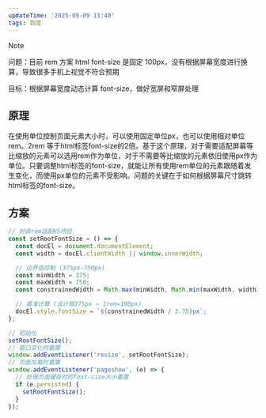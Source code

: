 ```yaml
---
updateTime: '2025-09-09 11:40'
tags: 百度
---
```


> [!NOTE]
>
> 问题：目前 rem 方案 html font-size 是固定 100px，没有根据屏幕宽度进行换算，导致很多手机上视觉不符合预期
>
> 目标：根据屏幕宽度动态计算 font-size，做好宽屏和窄屏处理

## 原理

在使用单位控制页面元素大小时，可以使用固定单位px，也可以使用相对单位rem。2rem 等于html标签font-size的2倍。基于这个原理，对于需要适配屏幕等比缩放的元素可以选用rem作为单位，对于不需要等比缩放的元素依旧使用px作为单位。只要调整html标签的font-size，就能让所有使用rem单位的元素跟随着发生变化，而使用px单位的元素不受影响。问题的关键在于如何根据屏幕尺寸跳转html标签的font-size。

## 方案

```javascript
// 封装rem适配H5项目
const setRootFontSize = () => {
  const docEl = document.documentElement;
  const width = docEl.clientWidth || window.innerWidth;

  // 边界值控制 (375px-750px)
  const minWidth = 375;
  const maxWidth = 750;
  const constrainedWidth = Math.max(minWidth, Math.min(maxWidth, width));

  // 基准计算 (设计稿375px → 1rem=100px)
  docEl.style.fontSize = `${constrainedWidth / 3.75}px`;
};

// 初始化
setRootFontSize();
// 窗口变化时重置
window.addEventListener('resize', setRootFontSize);
// 页面加载时重置
window.addEventListener('pageshow', (e) => {
  // 处理页面缓存时的font-size大小重置
  if (e.persisted) {
    setRootFontSize();
  }
});
```
